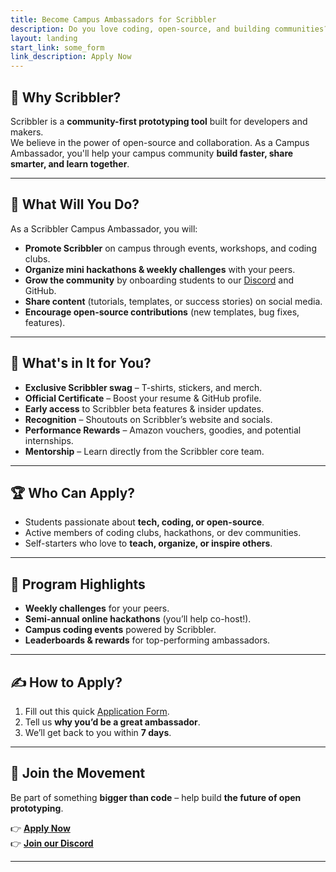 ```yaml
---
title: Become Campus Ambassadors for Scribbler
description: Do you love coding, open-source, and building communities?  Join Scribbler’s Campus Ambassador Program and become the face of Scribbler at your college!
layout: landing
start_link: some_form
link_description: Apply Now
---
```





## 🚀 Why Scribbler?

Scribbler is a **community-first prototyping tool** built for developers and makers.  
We believe in the power of open-source and collaboration. As a Campus Ambassador, you'll help your campus community **build faster, share smarter, and learn together**.

---

## 🎯 What Will You Do?

As a Scribbler Campus Ambassador, you will:

- **Promote Scribbler** on campus through events, workshops, and coding clubs.
- **Organize mini hackathons & weekly challenges** with your peers.
- **Grow the community** by onboarding students to our [Discord](#) and GitHub.
- **Share content** (tutorials, templates, or success stories) on social media.
- **Encourage open-source contributions** (new templates, bug fixes, features).

---

## 🎁 What's in It for You?

- **Exclusive Scribbler swag** – T-shirts, stickers, and merch.
- **Official Certificate** – Boost your resume & GitHub profile.
- **Early access** to Scribbler beta features & insider updates.
- **Recognition** – Shoutouts on Scribbler’s website and socials.
- **Performance Rewards** – Amazon vouchers, goodies, and potential internships.
- **Mentorship** – Learn directly from the Scribbler core team.

---

## 🏆 Who Can Apply?

- Students passionate about **tech, coding, or open-source**.
- Active members of coding clubs, hackathons, or dev communities.
- Self-starters who love to **teach, organize, or inspire others**.

---

## 📅 Program Highlights

- **Weekly challenges** for your peers.
- **Semi-annual online hackathons** (you’ll help co-host!).
- **Campus coding events** powered by Scribbler.
- **Leaderboards & rewards** for top-performing ambassadors.

---

## ✍️ How to Apply?

1. Fill out this quick [Application Form](#).
2. Tell us **why you’d be a great ambassador**.
3. We’ll get back to you within **7 days**.

---

## 💬 Join the Movement

Be part of something **bigger than code** – help build **the future of open prototyping**.

👉 **[Apply Now](#)**  
👉 **[Join our Discord](#)**  

---

